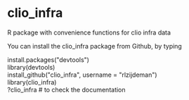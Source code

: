clio_infra
==========

R package with convenience functions for clio infra data

You can install the clio_infra package from Github, by typing

  install.packages("devtools")  
  library(devtools)  
  install_github("clio_infra", username = "rlzijdeman")  
  library(clio_infra)  
  ?clio_infra # to check the documentation
